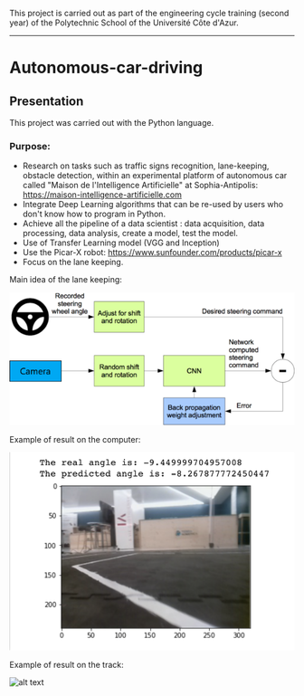 This project is carried out as part of the engineering cycle training (second year) of the Polytechnic School of the Université Côte d'Azur.
***
# Autonomous-car-driving

## Presentation
This project was carried out with the Python language.

### Purpose:
* Research on tasks such as traffic signs recognition, lane-keeping, obstacle detection, within an experimental platform of autonomous car called "Maison de l'Intelligence Artificielle" at Sophia-Antipolis: https://maison-intelligence-artificielle.com
* Integrate Deep Learning algorithms that can be re-used by users who don't know how to program in Python.
* Achieve all the pipeline of a data scientist : data acquisition, data processing, data analysis, create a model, test the model.
* Use of Transfer Learning model (VGG and Inception)
* Use the Picar-X robot: https://www.sunfounder.com/products/picar-x
* Focus on the lane keeping.

Main idea of the lane keeping:

![alt text](https://github.com/JulienChoukroun/Autonomous-car-driving/blob/main/Images/LaneDetectionNvidia.png "Main idea lane keeping")

Example of result on the computer:

![alt text](https://github.com/JulienChoukroun/Autonomous-car-driving/blob/main/Images/Test1.png "Test on computer")

Example of result on the track:

![alt text](https://github.com/JulienChoukroun/Autonomous-car-driving/blob/main/Images/VideoTest.gif "Test on the track")
